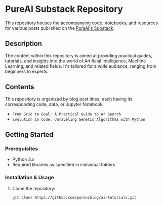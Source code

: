 # PureAI Substack Repository

This repository houses the accompanying code, notebooks, and resources for various posts published on the [PureAI's Substack](https://pureai.substack.com).

## Description

The content within this repository is aimed at providing practical guides, tutorials, and insights into the world of Artificial Intelligence, Machine Learning, and related fields. It's tailored for a wide audience, ranging from beginners to experts.

## Contents

This repository is organized by blog post titles, each having its corresponding code, data, or Jupyter Notebook.

- `From Grid to Goal: A Practical Guide to A* Search`
- `Evolution in Code: Unraveling Genetic Algorithms with Python`

## Getting Started

### Prerequisites

- Python 3.x
- Required libraries as specified in individual folders

### Installation & Usage

1. Clone the repository:

   ```bash
   git clone https://github.com/pureaiblog/ai-tutorials.git
